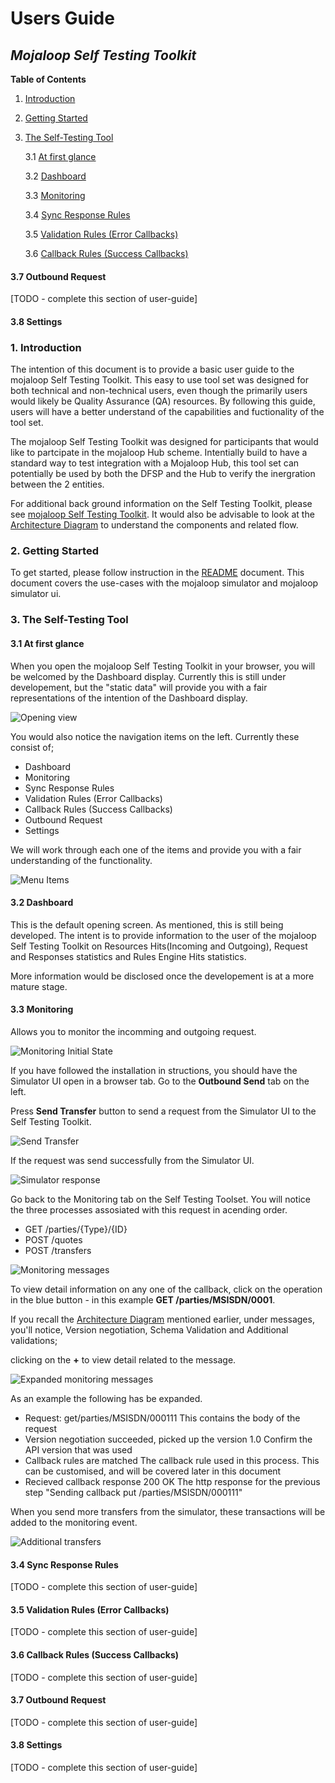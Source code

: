 # Users Guide

## _Mojaloop Self Testing Toolkit_

**Table of Contents**

1. [Introduction](#1-introduction)

2. [Getting Started](#2-getting-started)

3. [The Self-Testing Tool](#3-the-self-testing-tool)

    3.1 [At first glance](#31-at-first-glance)

    3.2 [Dashboard](#32-dashboard)

    3.3 [Monitoring](#33-monitoring)

    3.4 [Sync Response Rules](#34-sync-response-rules)

    3.5 [Validation Rules (Error Callbacks)](#35-validation-rules)

    3.6 [Callback Rules (Success Callbacks)](#36-callback-rules)

#### 3.7 Outbound Request
[TODO - complete this section of user-guide]

#### 3.8 Settings

### 1. Introduction

The intention of this document is to provide a basic user guide to the mojaloop Self Testing Toolkit. This easy to use tool set was designed for both technical and non-technical users, even though the primarily users would likely be Quality Assurance (QA) resources. By following this guide, users will have a better understand of the capabilities and fuctionality of the tool set.

The mojaloop Self Testing Toolkit was designed for participants that would like to partcipate in the mojaloop Hub scheme. Intentially build to have a standard way to test integration with a Mojaloop Hub, this tool set can potentially be used by both the DFSP and the Hub to verify the inergration between the 2 entities.

For additional back ground information on the Self Testing Toolkit, please see [mojaloop Self Testing Toolkit](/documents/Mojaloop-Self-Testing-Tool.md). It would also be advisable to look at the [Architecture Diagram](/documents/Mojaloop-Self-Testing-Tool.md#7-architecture) to understand the components and related flow.

### 2. Getting Started

To get started, please follow instruction in the [README](/README.md) document. This document covers the use-cases with the mojaloop simulator and mojaloop simulator ui.

### 3. The Self-Testing Tool

#### 3.1 At first glance

When you open the mojaloop Self Testing Toolkit in your browser, you will be welcomed by the Dashboard display. Currently this is still under developement, but the "static data" will provide you with a fair representations of the intention of the Dashboard display.

![Opening view](/assets/images/Opening_View.png)

You would also notice the navigation items on the left. Currently these consist of;

- Dashboard
- Monitoring
- Sync Response Rules
- Validation Rules (Error Callbacks)
- Callback Rules (Success Callbacks)
- Outbound Request
- Settings

We will work through each one of the items and provide you with a fair understanding of the functionality.

![Menu Items](/assets/images/Menu_Items.png)

#### 3.2 Dashboard

This is the default opening screen. As mentioned, this is still being developed. The intent is to provide information to the user of the mojaloop Self Testing Toolkit on Resources Hits(Incoming and Outgoing), Request and Responses statistics and Rules Engine Hits statistics.

More information would be disclosed once the developement is at a more mature stage.

#### 3.3 Monitoring

Allows you to monitor the incomming and outgoing request.

![Monitoring Initial State](/assets/images/Monitoring_Initial_State.png) 

If you have followed the installation in structions, you should have the Simulator UI open in a browser tab. Go to the **Outbound Send** tab on the left.

Press **Send Transfer** button to send a request from the Simulator UI to the Self Testing Toolkit.

![Send Transfer](/assets/images/Send_Transfer.png)


If the request was send successfully from the Simulator UI.

![Simulator response](/assets/images/Simulator_Response.png) 

Go back to the Monitoring tab on the Self Testing Toolset. You will notice the three processes assosiated with this request in acending order.

- GET /parties/{Type}/{ID}
- POST /quotes
- POST /transfers

![Monitoring messages](/assets/images/Monitoring_Messages.png)

To view detail information on any one of the callback, click on the operation in the blue button - in this example **GET /parties/MSISDN/0001**. 

If you recall the [Architecture Diagram](/documents/Mojaloop-Self-Testing-Tool.md#7-architecture) mentioned earlier, under messages, you'll notice, Version negotiation, Schema Validation and Additional validations;

clicking on the **+** to view detail related to the message.

![Expanded monitoring messages](/assets/images/Expand_Monitoring_Messages.png)

As an example the following has be expanded.

- Request: get/parties/MSISDN/000111
    This contains the body of the request
- Version negotiation succeeded, picked up the version 1.0
    Confirm the API version that was used
- Callback rules are matched
    The callback rule used in this process. This can be customised, and will be covered later in this document
- Recieved callback response 200 OK
    The http response for the previous step "Sending callback put /parties/MSISDN/000111"

When you send more transfers from the simulator, these transactions will be added to the monitoring event.

![Additional transfers](/assets/images/Additional_Transfers.png)

#### 3.4 Sync Response Rules
[TODO - complete this section of user-guide]

#### 3.5 Validation Rules (Error Callbacks)
[TODO - complete this section of user-guide]

#### 3.6 Callback Rules (Success Callbacks)
[TODO - complete this section of user-guide]

#### 3.7 Outbound Request
[TODO - complete this section of user-guide]

#### 3.8 Settings
[TODO - complete this section of user-guide]